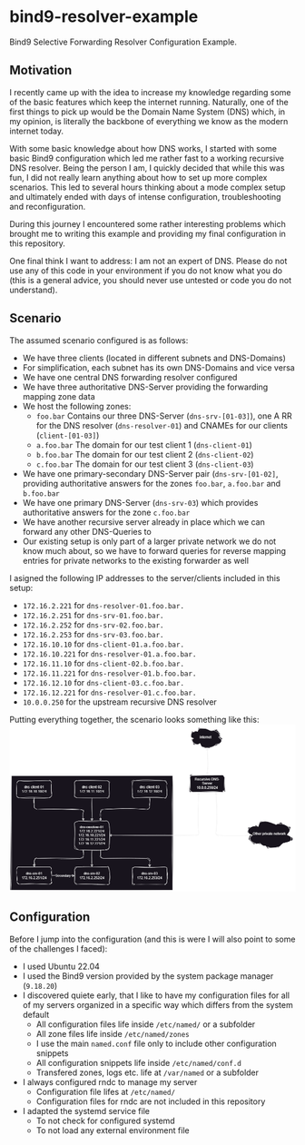 # bind9-resolver-example

Bind9 Selective Forwarding Resolver Configuration Example.

## Motivation

I recently came up with the idea to increase my knowledge regarding some of the
basic features which keep the internet running. Naturally, one of the first
things to pick up would be the Domain Name System (DNS) which, in my opinion, is
literally the backbone of everything we know as the modern internet today.

With some basic knowledge about how DNS works, I started with some basic Bind9
configuration which led me rather fast to a working recursive DNS resolver.
Being the person I am, I quickly decided that while this was fun, I did not
really learn anything about how to set up more complex scenarios. This led to
several hours thinking about a mode complex setup and ultimately ended with days
of intense configuration, troubleshooting and reconfiguration.

During this journey I encountered some rather interesting problems which brought
me to writing this example and providing my final configuration in this
repository.

One final think I want to address:
I am not an expert of DNS. Please do not use any of this code in your
environment if you do not know what you do (this is a general advice, you should
never use untested or code you do not understand).

## Scenario

The assumed scenario configured is as follows:

* We have three clients (located in different subnets and DNS-Domains)
* For simplification, each subnet has its own DNS-Domains and vice versa
* We have one central DNS forwarding resolver configured
* We have three authoritative DNS-Server providing the forwarding mapping zone
  data
* We host the following zones:
  * `foo.bar`
    Contains our three DNS-Server (`dns-srv-[01-03]`), one A RR for the DNS
    resolver (`dns-resolver-01`) and CNAMEs for our clients (`client-[01-03]`)
  * `a.foo.bar`
    The domain for our test client 1 (`dns-client-01`)
  * `b.foo.bar`
    The domain for our test client 2 (`dns-client-02`)
  * `c.foo.bar`
    The domain for our test client 3 (`dns-client-03`)
* We have one primary-secondary DNS-Server pair (`dns-srv-[01-02]`, providing
  authoritative answers for the zones `foo.bar`, `a.foo.bar` and `b.foo.bar`
* We have one primary DNS-Server (`dns-srv-03`) which provides authoritative
  answers for the zone `c.foo.bar`
* We have another recursive server already in place which we can forward any
  other DNS-Queries to
* Our existing setup is only part of a larger private network we do not know
  much about, so we have to forward queries for reverse mapping entries for
  private networks to the existing forwarder as well

I asigned the following IP addresses to the server/clients included in this
setup:

* `172.16.2.221` for `dns-resolver-01.foo.bar.`
* `172.16.2.251` for `dns-srv-01.foo.bar.`
* `172.16.2.252` for `dns-srv-02.foo.bar.`
* `172.16.2.253` for `dns-srv-03.foo.bar.`
* `172.16.10.10` for `dns-client-01.a.foo.bar.`
* `172.16.10.221` for `dns-resolver-01.a.foo.bar.`
* `172.16.11.10` for `dns-client-02.b.foo.bar.`
* `172.16.11.221` for `dns-resolver-01.b.foo.bar.`
* `172.16.12.10` for `dns-client-03.c.foo.bar.`
* `172.16.12.221` for `dns-resolver-01.c.foo.bar.`
* `10.0.0.250` for the upstream recursive DNS resolver

Putting everything together, the scenario looks something like this:
![Scenario Sketch](scenario_sketch.png)

## Configuration

Before I jump into the configuration (and this is were I will also point to some
of the challenges I faced):

* I used Ubuntu 22.04
* I used the Bind9 version provided by the system package manager (`9.18.20`)
* I discovered quiete early, that I like to have my configuration files for all
  of my servers organized in a specific way which differs from the system
  default
  * All configuration files life inside `/etc/named/` or a subfolder
  * All zone files life inside `/etc/named/zones`
  * I use the main `named.conf` file only to include other configuration
    snippets
  * All configuration snippets life inside `/etc/named/conf.d`
  * Transfered zones, logs etc. life at `/var/named` or a subfolder
* I always configured rndc to manage my server
  * Configuration file lifes at `/etc/named/`
  * Configuration files for rndc are not included in this repository
* I adapted the systemd service file
  * To not check for configured systemd
  * To not load any external environment file
